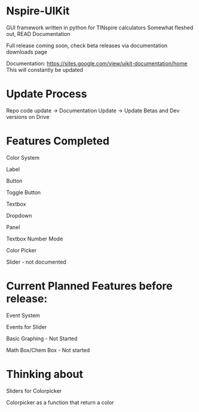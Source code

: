 # Nspire-UIKit
GUI framework written in python for TINspire calculators
Somewhat fleshed out, READ Documentation

Full release coming soon, check beta releases via documentation downloads page

Documentation:
https://sites.google.com/view/uikit-documentation/home
This will constantly be updated

# Update Process

Repo code update -> Documentation Update -> Update Betas and Dev versions on Drive

# Features Completed

Color System

Label

Button

Toggle Button

Textbox

Dropdown

Panel

Textbox Number Mode

Color Picker

Slider - not documented

# Current Planned Features before release:

Event System

Events for Slider

Basic Graphing - Not Started

Math Box/Chem Box - Not started

# Thinking about

Sliders for Colorpicker

Colorpicker as a function that return a color


